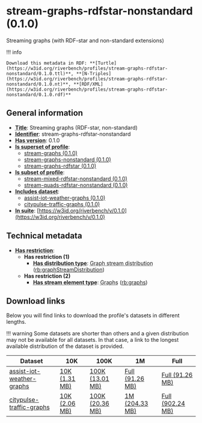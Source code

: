 # stream-graphs-rdfstar-nonstandard (0.1.0)

Streaming graphs (with RDF-star and non-standard extensions)

!!! info

    Download this metadata in RDF: **[Turtle](https://w3id.org/riverbench/profiles/stream-graphs-rdfstar-nonstandard/0.1.0.ttl)**, **[N-Triples](https://w3id.org/riverbench/profiles/stream-graphs-rdfstar-nonstandard/0.1.0.nt)**, **[RDF/XML](https://w3id.org/riverbench/profiles/stream-graphs-rdfstar-nonstandard/0.1.0.rdf)**



## General information

- **<abbr title="A name given to the resource.">Title</abbr>**: Streaming graphs (RDF-star, non-standard)
- **<abbr title="An unambiguous reference to the resource within a given context.">Identifier</abbr>**: stream-graphs-rdfstar-nonstandard
- **<abbr title="Version tag of an artifact">Has version</abbr>**: 0.1.0
- **<abbr title="Indicates that this profile contains all datasets of the other profile">Is superset of profile</abbr>**: 
    - [stream-graphs (0.1.0)](https://w3id.org/riverbench/profiles/stream-graphs/0.1.0)
    - [stream-graphs-nonstandard (0.1.0)](https://w3id.org/riverbench/profiles/stream-graphs-nonstandard/0.1.0)
    - [stream-graphs-rdfstar (0.1.0)](https://w3id.org/riverbench/profiles/stream-graphs-rdfstar/0.1.0)
- **<abbr title="Indicates that this profile's datasets are all in the other profile">Is subset of profile</abbr>**: 
    - [stream-mixed-rdfstar-nonstandard (0.1.0)](https://w3id.org/riverbench/profiles/stream-mixed-rdfstar-nonstandard/0.1.0)
    - [stream-quads-rdfstar-nonstandard (0.1.0)](https://w3id.org/riverbench/profiles/stream-quads-rdfstar-nonstandard/0.1.0)
- **<abbr title="Indicates which datasets are included in the profile">Includes dataset</abbr>**: 
    - [assist-iot-weather-graphs (0.1.0)](https://w3id.org/riverbench/datasets/assist-iot-weather-graphs/0.1.0)
    - [citypulse-traffic-graphs (0.1.0)](https://w3id.org/riverbench/datasets/citypulse-traffic-graphs/0.1.0)
- **<abbr title="Indicates the benchmark suite to which a dataset or profile belongs">In suite</abbr>**: [https://w3id.org/riverbench/v/0.1.0](https://w3id.org/riverbench/v/0.1.0)

## Technical metadata

- **<abbr title="Has profile restriction. The restrictions are joined with the AND operator.">Has restriction</abbr>**: 
    - **Has restriction (1)**    
        - **<abbr title="Indicates the type of RiverBench dataset distribution">Has distribution type</abbr>**: <abbr title="The dataset is distributed as a stream of named RDF graphs.">Graph stream distribution</abbr> ([rb:graphStreamDistribution](https://w3id.org/riverbench/schema/metadata#graphStreamDistribution))
    - **Has restriction (2)**    
        - **<abbr title="Indicates the type of contents of each stream element">Has stream element type</abbr>**: <abbr title="Graph streams are a special case of quad streams, where each element contains exactly one named RDF graph.">Graphs</abbr> ([rb:graphs](https://w3id.org/riverbench/schema/metadata#graphs))


## Download links

Below you will find links to download the profile's datasets in different lengths.

!!! warning
    Some datasets are shorter than others and a given distribution may not be available for all datasets.
    In that case, a link to the longest available distribution of the dataset is provided.

Dataset | 10K | 100K | 1M | Full
--- | --- | --- | --- | ---
[assist-iot-weather-graphs](https://w3id.org/riverbench/datasets/assist-iot-weather-graphs/0.1.0) | [10K (1.31 MB)](https://w3id.org/riverbench/datasets/assist-iot-weather-graphs/0.1.0/files/stream_10K.tar.gz) | [100K (13.01 MB)](https://w3id.org/riverbench/datasets/assist-iot-weather-graphs/0.1.0/files/stream_100K.tar.gz) | [Full (91.26 MB)](https://w3id.org/riverbench/datasets/assist-iot-weather-graphs/0.1.0/files/stream_full.tar.gz) | [Full (91.26 MB)](https://w3id.org/riverbench/datasets/assist-iot-weather-graphs/0.1.0/files/stream_full.tar.gz)
[citypulse-traffic-graphs](https://w3id.org/riverbench/datasets/citypulse-traffic-graphs/0.1.0) | [10K (2.06 MB)](https://w3id.org/riverbench/datasets/citypulse-traffic-graphs/0.1.0/files/stream_10K.tar.gz) | [100K (20.36 MB)](https://w3id.org/riverbench/datasets/citypulse-traffic-graphs/0.1.0/files/stream_100K.tar.gz) | [1M (204.33 MB)](https://w3id.org/riverbench/datasets/citypulse-traffic-graphs/0.1.0/files/stream_1M.tar.gz) | [Full (902.24 MB)](https://w3id.org/riverbench/datasets/citypulse-traffic-graphs/0.1.0/files/stream_full.tar.gz)